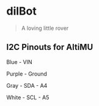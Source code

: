 # dilBot
> A loving little rover


## I2C Pinouts for AltiMU

Blue - VIN

Purple - Ground

Gray - SDA - A4

White - SCL - A5
